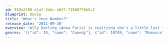 ```yaml
---
id: 910a2f80-e1a7-4ebc-a047-71580776b5c2
blueprint: movie
title: "What's Your Number?"
release_date: '2011-09-30'
overview: "Ally Darling (Anna Faris) is realizing she's a little lost in life. Her latest romance has just fizzled out, and she's just been fired from her marketing job. Then she reads an eye-opening magazine article that warns that 96 percent of women who've been with 20 or more lovers are unlikely to find a husband. Determined to turn her life around and prove the article wrong, Ally embarks on a mission to find the perfect mate from among her numerous ex-boyfriends."
genres: '[{"id": 35, "name": "Comedy"}, {"id": 10749, "name": "Romance"}]'
---
```

